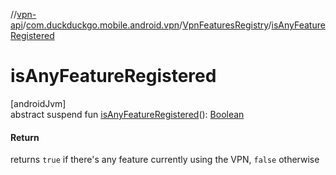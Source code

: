 //[vpn-api](../../../index.md)/[com.duckduckgo.mobile.android.vpn](../index.md)/[VpnFeaturesRegistry](index.md)/[isAnyFeatureRegistered](is-any-feature-registered.md)

# isAnyFeatureRegistered

[androidJvm]\
abstract suspend fun [isAnyFeatureRegistered](is-any-feature-registered.md)(): [Boolean](https://kotlinlang.org/api/latest/jvm/stdlib/kotlin/-boolean/index.html)

#### Return

returns `true` if there's any feature currently using the VPN, `false` otherwise
